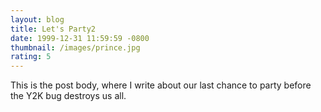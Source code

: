 ```yaml
---
layout: blog
title: Let's Party2
date: 1999-12-31 11:59:59 -0800
thumbnail: /images/prince.jpg
rating: 5
---
```


This is the post body, where I write about our last chance to party before the Y2K bug destroys us all.
